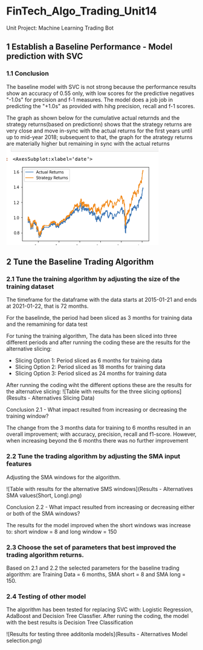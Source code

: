 # FinTech_Algo_Trading_Unit14
Unit Project: Machine Learning Trading Bot 

## 1 Establish a Baseline Performance - Model prediction with SVC

### 1.1 Conclusion
The baseline model with SVC is not strong because the performance results show an accuracy of 0.55 only, with low scores for the predictive negatives "-1.0s" for precision and f-1 measures. The model does a job job in predicting the "+1.0s"  as provided with hihg precision, recall and f-1 scores. 

The graph as shown below for the cumulative actual returnds and the strategy returns(based on predictionn) shows that the strategy returns are very close and move in-sync with the actual returns for the first years until up to mid-year 2018; subsequent to that, the graph for the atrategy returns are materially higher but remaining in sync with the actual returns
![Boxplot Baseline: SVC Model Predicition](Plot_Baseline_SVC_model.png)

## 2 Tune the Baseline Trading Algorithm

### 2.1 Tune the training algorithm by adjusting the size of the training dataset

The timeframe for the dataframe with the data starts at 2015-01-21 and ends at 2021-01-22, that is 72 months. 

For the baselinde, the period had been sliced as 3 months for training data and the remamining for data test

For tuning the training algorithm, The data has been sliced into three different periods and after running the coding these are the results for the alternative slicing:

* Slicing Option 1: Period sliced as 6 months for training data
* Slicing Option 2: Period sliced as 18 months for training data
* Slicing Option 3: Period sliced as 24 months for training data

After running the coding wiht the different options these are the results for the alternative slicing:
![Table with results for the three slicing options](Results - Alternatives Slicing Data)

Conclusion 2.1 - What impact resulted from increasing or decreasing the training window?

The change from the 3 months data for training to 6 months resulted in an overall improvement; with accuracy, precision, recall and f1-score. However, when increasing beyond the 6 months there was no further improvement

### 2.2 Tune the trading algorithm by adjusting the SMA input features

Adjusting the SMA windows for the algorithm. 

![Table with results for the alternative SMS windows](Results - Alternatives SMA values(Short, Long).png)

Conclusion 2.2  - What impact resulted from increasing or decreasing either or both of the SMA windows?

The results for the model improved when the short windows was increase to: short window = 8 and long window = 150

### 2.3 Choose the set of parameters that best improved the trading algorithm returns.

Based on 2.1 and 2.2 the selected parameters for the baseline trading algorithm: are Training Data = 6 months, SMA short = 8 and SMA long = 150.

### 2.4 Testing of other model
The algorithm has been tested for replacing SVC with: Logistic Regression, AdaBoost and Decision Tree Classfier. After runing the coding, the model with the best results is Decision Tree Classification

![Results for testing three additonla models](Results - Alternatives Model selection.png)
